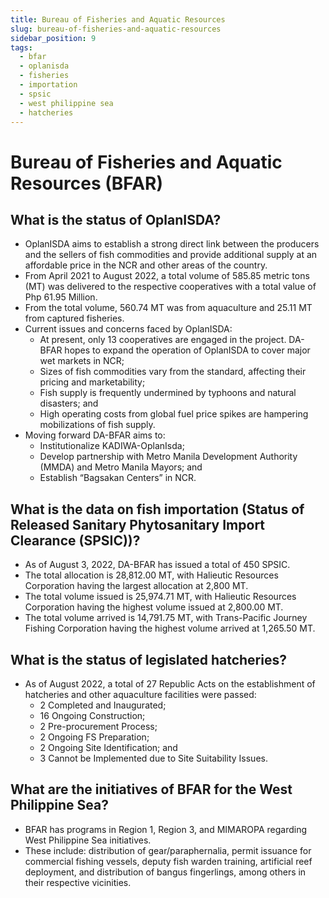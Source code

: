 ```yaml
---
title: Bureau of Fisheries and Aquatic Resources
slug: bureau-of-fisheries-and-aquatic-resources
sidebar_position: 9
tags:
  - bfar
  - oplanisda
  - fisheries
  - importation
  - spsic
  - west philippine sea
  - hatcheries
---
```


# Bureau of Fisheries and Aquatic Resources (BFAR)

## What is the status of OplanISDA?

- OplanISDA aims to establish a strong direct link between the producers and the sellers of fish commodities and provide additional supply at an affordable price in the NCR and other areas of the country.
- From April 2021 to August 2022, a total volume of 585.85 metric tons (MT) was delivered to the respective cooperatives with a total value of Php 61.95 Million.
- From the total volume, 560.74 MT was from aquaculture and 25.11 MT from captured fisheries.
- Current issues and concerns faced by OplanISDA:
  - At present, only 13 cooperatives are engaged in the project. DA-BFAR hopes to expand the operation of OplanISDA to cover major wet markets in NCR;
  - Sizes of fish commodities vary from the standard, affecting their pricing and marketability;
  - Fish supply is frequently undermined by typhoons and natural disasters; and
  - High operating costs from global fuel price spikes are hampering mobilizations of fish supply.
- Moving forward DA-BFAR aims to:
  - Institutionalize KADIWA-OplanIsda;
  - Develop partnership with Metro Manila Development Authority (MMDA) and Metro Manila Mayors; and
  - Establish “Bagsakan Centers” in NCR.

## What is the data on fish importation (Status of Released Sanitary Phytosanitary Import Clearance (SPSIC))?

- As of August 3, 2022, DA-BFAR has issued a total of 450 SPSIC.
- The total allocation is 28,812.00 MT, with Halieutic Resources Corporation having the largest allocation at 2,800 MT.
- The total volume issued is 25,974.71 MT, with Halieutic Resources Corporation having the highest volume issued at 2,800.00 MT.
- The total volume arrived is 14,791.75 MT, with Trans-Pacific Journey Fishing Corporation having the highest volume arrived at 1,265.50 MT.

## What is the status of legislated hatcheries?

- As of August 2022, a total of 27 Republic Acts on the establishment of hatcheries and other aquaculture facilities were passed:
  - 2 Completed and Inaugurated;
  - 16 Ongoing Construction;
  - 2 Pre-procurement Process;
  - 2 Ongoing FS Preparation;
  - 2 Ongoing Site Identification; and
  - 3 Cannot be Implemented due to Site Suitability Issues.

## What are the initiatives of BFAR for the West Philippine Sea?

- BFAR has programs in Region 1, Region 3, and MIMAROPA regarding West Philippine Sea initiatives.
- These include: distribution of gear/paraphernalia, permit issuance for commercial fishing vessels, deputy fish warden training, artificial reef deployment, and distribution of bangus fingerlings, among others in their respective vicinities.
